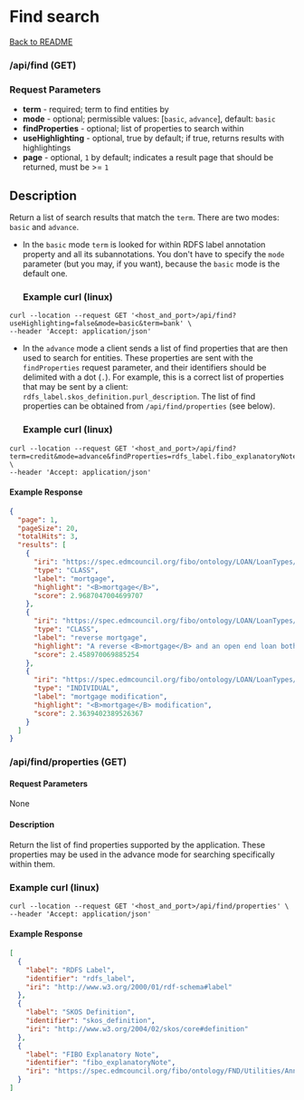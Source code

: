 # Find search

[Back to README](./README.md)

### /api/find (GET)

### Request Parameters
  - **term** - required; term to find entities by
  - **mode** - optional; permissible values: [`basic`, `advance`], default: `basic`
  - **findProperties** - optional; list of properties to search within
  - **useHighlighting** - optional, true by default; if true, returns results with highlightings
  - **page** - optional, `1` by default; indicates a result page that should be returned, must be >= `1` 

## Description

Return a list of search results that match the `term`.  There are two modes: `basic` and `advance`.

- In the `basic` mode `term` is looked for within RDFS label annotation property and all its subannotations.  You don't have to specify the `mode` parameter (but you may, if you want), because the `basic` mode is the default one.


  ### Example curl (linux)
  
```
curl --location --request GET '<host_and_port>/api/find?useHighlighting=false&mode=basic&term=bank' \
--header 'Accept: application/json'
```

- In the `advance`  mode a client sends a list of find properties that are then used to search for entities.  These properties are sent with the `findProperties` request parameter, and their identifiers should be delimited with a dot (`.`).  For example, this is a correct list of properties that may be sent by a client: `rdfs_label.skos_definition.purl_description`.  The list of find properties can be obtained from `/api/find/properties` (see below).

  ### Example curl (linux)
  
```
curl --location --request GET '<host_and_port>/api/find?term=credit&mode=advance&findProperties=rdfs_label.fibo_explanatoryNote&useHighlighting=true' \
--header 'Accept: application/json'
```

#### Example Response

```json
{
  "page": 1,
  "pageSize": 20,
  "totalHits": 3,
  "results": [
    {
      "iri": "https://spec.edmcouncil.org/fibo/ontology/LOAN/LoanTypes/MortgageLoans/Mortgage",
      "type": "CLASS",
      "label": "mortgage",
      "highlight": "<B>mortgage</B>",
      "score": 2.9687047004699707
    },
    {
      "iri": "https://spec.edmcouncil.org/fibo/ontology/LOAN/LoanTypes/MortgageLoans/ReverseMortgage",
      "type": "CLASS",
      "label": "reverse mortgage",
      "highlight": "A reverse <B>mortgage</B> and an open end loan both have a credit limit.",
      "score": 2.458970069885254
    },
    {
      "iri": "https://spec.edmcouncil.org/fibo/ontology/LOAN/LoanTypes/MortgageLoans/MortgageLoanPurpose-MortgageModification",
      "type": "INDIVIDUAL",
      "label": "mortgage modification",
      "highlight": "<B>mortgage</B> modification",
      "score": 2.3639402389526367
    }
  ]
}
```


### /api/find/properties (GET)

#### Request Parameters

None

#### Description

Return the list of find properties supported by the application.  These properties may be used in the advance mode for searching specifically within them.

### Example curl (linux)
  
```
curl --location --request GET '<host_and_port>/api/find/properties' \
--header 'Accept: application/json'
```

#### Example Response

```json
[
  {
    "label": "RDFS Label",
    "identifier": "rdfs_label",
    "iri": "http://www.w3.org/2000/01/rdf-schema#label"
  },
  {
    "label": "SKOS Definition",
    "identifier": "skos_definition",
    "iri": "http://www.w3.org/2004/02/skos/core#definition"
  },
  {
    "label": "FIBO Explanatory Note",
    "identifier": "fibo_explanatoryNote",
    "iri": "https://spec.edmcouncil.org/fibo/ontology/FND/Utilities/AnnotationVocabulary/explanatoryNote"
  }
]